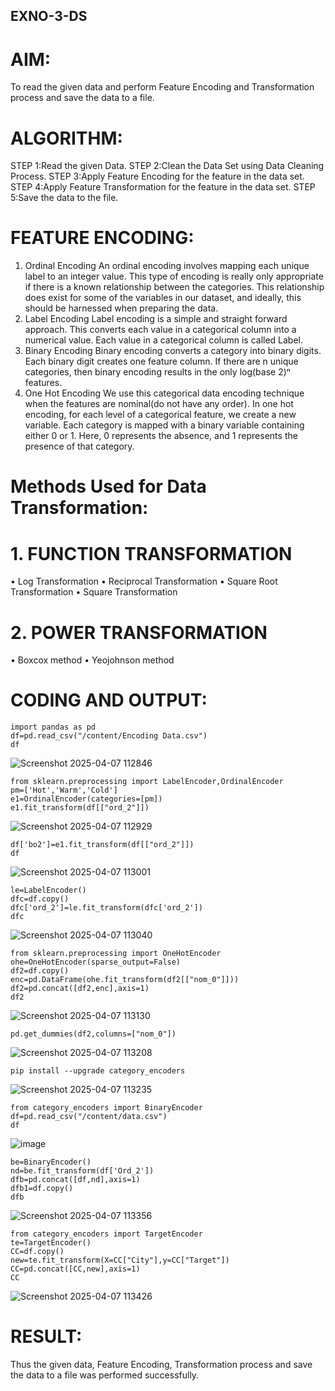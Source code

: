 ## EXNO-3-DS

# AIM:
To read the given data and perform Feature Encoding and Transformation process and save the data to a file.

# ALGORITHM:
STEP 1:Read the given Data.
STEP 2:Clean the Data Set using Data Cleaning Process.
STEP 3:Apply Feature Encoding for the feature in the data set.
STEP 4:Apply Feature Transformation for the feature in the data set.
STEP 5:Save the data to the file.

# FEATURE ENCODING:
1. Ordinal Encoding
An ordinal encoding involves mapping each unique label to an integer value. This type of encoding is really only appropriate if there is a known relationship between the categories. This relationship does exist for some of the variables in our dataset, and ideally, this should be harnessed when preparing the data.
2. Label Encoding
Label encoding is a simple and straight forward approach. This converts each value in a categorical column into a numerical value. Each value in a categorical column is called Label.
3. Binary Encoding
Binary encoding converts a category into binary digits. Each binary digit creates one feature column. If there are n unique categories, then binary encoding results in the only log(base 2)ⁿ features.
4. One Hot Encoding
We use this categorical data encoding technique when the features are nominal(do not have any order). In one hot encoding, for each level of a categorical feature, we create a new variable. Each category is mapped with a binary variable containing either 0 or 1. Here, 0 represents the absence, and 1 represents the presence of that category.

# Methods Used for Data Transformation:
  # 1. FUNCTION TRANSFORMATION
• Log Transformation
• Reciprocal Transformation
• Square Root Transformation
• Square Transformation
  # 2. POWER TRANSFORMATION
• Boxcox method
• Yeojohnson method

# CODING AND OUTPUT:
```
import pandas as pd
df=pd.read_csv("/content/Encoding Data.csv")
df
```
![Screenshot 2025-04-07 112846](https://github.com/user-attachments/assets/868bcd51-7221-497c-9fd5-7ca0bc8a5018)
```
from sklearn.preprocessing import LabelEncoder,OrdinalEncoder
pm=['Hot','Warm','Cold']
e1=OrdinalEncoder(categories=[pm])
e1.fit_transform(df[["ord_2"]])
```
![Screenshot 2025-04-07 112929](https://github.com/user-attachments/assets/f3ac54bd-5db3-4b85-b445-b5cb4357263f)
```
df['bo2']=e1.fit_transform(df[["ord_2"]])
df
```
![Screenshot 2025-04-07 113001](https://github.com/user-attachments/assets/1568d2f4-cc9d-4e38-8d0e-bcdf1584e97f)
```
le=LabelEncoder()
dfc=df.copy()
dfc['ord_2']=le.fit_transform(dfc['ord_2'])
dfc
```
![Screenshot 2025-04-07 113040](https://github.com/user-attachments/assets/35c9108c-6761-43b3-878b-38ecc8765c57)
```
from sklearn.preprocessing import OneHotEncoder
ohe=OneHotEncoder(sparse_output=False)
df2=df.copy()
enc=pd.DataFrame(ohe.fit_transform(df2[["nom_0"]]))
df2=pd.concat([df2,enc],axis=1)
df2
```
![Screenshot 2025-04-07 113130](https://github.com/user-attachments/assets/7805d318-3bf4-401c-91f1-c1f09fcb5723)
```
pd.get_dummies(df2,columns=["nom_0"])
```
![Screenshot 2025-04-07 113208](https://github.com/user-attachments/assets/64571ad9-9bfe-4256-93a5-a17ad967319c)
```
pip install --upgrade category_encoders
```
![Screenshot 2025-04-07 113235](https://github.com/user-attachments/assets/5165f689-5e12-4467-bd51-fb35233e390e)
```
from category_encoders import BinaryEncoder
df=pd.read_csv("/content/data.csv")
df
```
![image](https://github.com/user-attachments/assets/42e8868e-7196-4904-8575-aa33839863fb)
```
be=BinaryEncoder()
nd=be.fit_transform(df['Ord_2'])
dfb=pd.concat([df,nd],axis=1)
dfb1=df.copy()
dfb
```
![Screenshot 2025-04-07 113356](https://github.com/user-attachments/assets/36f658cb-50ab-41e1-ad5f-cd8639c1b279)
```
from category_encoders import TargetEncoder
te=TargetEncoder()
CC=df.copy()
new=te.fit_transform(X=CC["City"],y=CC["Target"])
CC=pd.concat([CC,new],axis=1)
CC
```
![Screenshot 2025-04-07 113426](https://github.com/user-attachments/assets/e5306eaf-a5c6-499b-b52b-7c11bf67294d)







# RESULT:
       
Thus the given data, Feature Encoding, Transformation process and save the data to a file was performed successfully.
       
